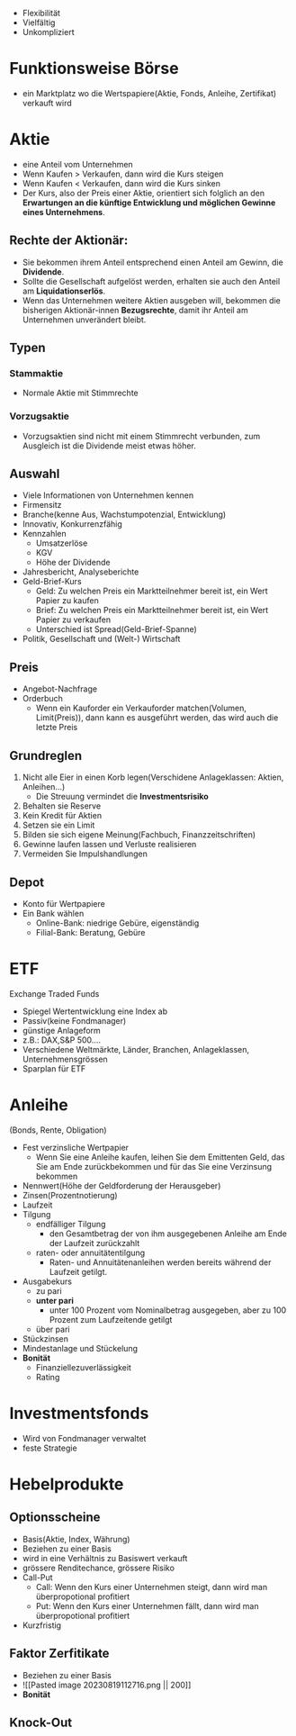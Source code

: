 - Flexibilität
- Vielfältig
- Unkompliziert

# Funktionsweise Börse
- ein Marktplatz wo die Wertspapiere(Aktie, Fonds, Anleihe, Zertifikat) verkauft wird


# Aktie
- eine Anteil vom Unternehmen
- Wenn Kaufen > Verkaufen, dann wird die Kurs steigen
- Wenn Kaufen < Verkaufen, dann wird die Kurs sinken
- Der Kurs, also der Preis einer Aktie, orientiert sich folglich an den **Erwartungen an die künftige Entwicklung und möglichen Gewinne eines Unternehmens**.
## Rechte der Aktionär:
- Sie bekommen ihrem Anteil entsprechend einen Anteil am Gewinn, die **Dividende**.
- Sollte die Gesellschaft aufgelöst werden, erhalten sie auch den Anteil am **Liquidationserlös**.
- Wenn das Unternehmen weitere Aktien ausgeben will, bekommen die bisherigen Aktionär-innen **Bezugsrechte**, damit ihr Anteil am Unternehmen unverändert bleibt.

## Typen
### Stammaktie
- Normale Aktie mit Stimmrechte

### Vorzugsaktie
- Vorzugsaktien sind nicht mit einem Stimmrecht verbunden, zum Ausgleich ist die Dividende meist etwas höher.

## Auswahl
- Viele Informationen von Unternehmen kennen
- Firmensitz
- Branche(kenne Aus, Wachstumpotenzial, Entwicklung)
- Innovativ, Konkurrenzfähig
- Kennzahlen
	- Umsatzerlöse
	- KGV
	- Höhe der Dividende
- Jahresbericht, Analyseberichte
- Geld-Brief-Kurs
	- Geld: Zu welchen Preis ein Marktteilnehmer bereit ist, ein Wert Papier zu kaufen
	- Brief: Zu welchen Preis ein Marktteilnehmer bereit ist, ein Wert Papier zu verkaufen
	- Unterschied ist Spread(Geld-Brief-Spanne)
- Politik, Gesellschaft und (Welt-) Wirtschaft

## Preis
- Angebot-Nachfrage
- Orderbuch
	- Wenn ein Kauforder ein Verkauforder matchen(Volumen, Limit(Preis)), dann kann es ausgeführt werden, das wird auch die letzte Preis

## Grundreglen
1. Nicht alle Eier in einen Korb legen(Verschidene Anlageklassen: Aktien, Anleihen...)
	 - Die Streuung vermindet die **Investmentsrisiko**
2. Behalten sie Reserve
3. Kein Kredit für Aktien
4. Setzen sie ein Limit
5. Bilden sie sich eigene Meinung(Fachbuch, Finanzzeitschriften)
6. Gewinne laufen lassen und Verluste realisieren
7. Vermeiden Sie Impulshandlungen

## Depot
- Konto für Wertpapiere
- Ein Bank wählen
	- Online-Bank: niedrige Gebüre, eigenständig
	- Filial-Bank: Beratung, Gebüre

# ETF
Exchange Traded Funds
- Spiegel Wertentwicklung eine Index ab 
- Passiv(keine Fondmanager)
- günstige Anlageform
- z.B.: DAX,S&P 500....
- Verschiedene Weltmärkte, Länder, Branchen, Anlageklassen, Unternehmensgrössen
- Sparplan für ETF

# Anleihe
(Bonds, Rente, Obligation)
- Fest verzinsliche Wertpapier
	- Wenn Sie eine Anleihe kaufen, leihen Sie dem Emittenten Geld, das Sie am Ende zurückbekommen und für das Sie eine Verzinsung bekommen
- Nennwert(Höhe der Geldforderung der Herausgeber)
- Zinsen(Prozentnotierung)
- Laufzeit
- Tilgung
	- endfälliger Tilgung
		- den Gesamtbetrag der von ihm ausgegebenen Anleihe am Ende der Laufzeit zurückzahlt
	- raten- oder annuitätentilgung
		- Raten- und Annuitätenanleihen werden bereits während der Laufzeit getilgt.
- Ausgabekurs
	- zu pari
	- **unter pari**
		- unter 100 Prozent vom Nominalbetrag ausgegeben, aber zu 100 Prozent zum Laufzeitende getilgt
	- über pari
- Stückzinsen
- Mindestanlage und Stückelung
- **Bonität**
	- Finanziellezuverlässigkeit
	- Rating

# Investmentsfonds
- Wird von Fondmanager verwaltet
- feste Strategie

# Hebelprodukte
## Optionsscheine
- Basis(Aktie, Index, Währung)
- Beziehen zu einer Basis
- wird in eine Verhältnis zu Basiswert verkauft
- grössere Renditechance, grössere Risiko
- Call-Put
	- Call: Wenn den Kurs einer Unternehmen steigt, dann wird  man überpropotional profitiert
	- Put: Wenn den Kurs einer Unternehmen fällt, dann wird  man überpropotional profitiert
- Kurzfristig

## Faktor Zerfitikate
- Beziehen zu einer Basis
- ![[Pasted image 20230819112716.png || 200]]
- **Bonität**

## Knock-Out